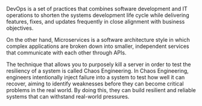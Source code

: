 DevOps is a set of practices that combines software development and IT operations to shorten the systems development life cycle while delivering features, fixes, and updates frequently in close alignment with business objectives. 

On the other hand, Microservices is a software architecture style in which complex applications are broken down into smaller, independent services that communicate with each other through APIs. 

The technique that allows you to purposely kill a server in order to test the resiliency of a system is called Chaos Engineering. In Chaos Engineering, engineers intentionally inject failure into a system to test how well it can recover, aiming to identify weaknesses before they can become critical problems in the real world. By doing this, they can build resilient and reliable systems that can withstand real-world pressures.
